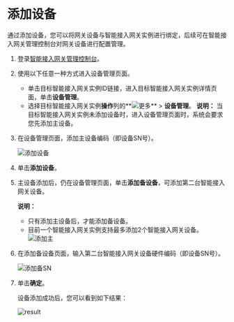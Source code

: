 # 添加设备

通过添加设备，您可以将网关设备与智能接入网关实例进行绑定，后续可在智能接入网关管理控制台对网关设备进行配置管理。

1.  登录[智能接入网关管理控制台](https://smartag.console.aliyun.com)。

2.  使用以下任意一种方式进入设备管理页面。

    -   单击目标智能接入网关实例ID链接，进入目标智能接入网关实例详情页面，单击**设备管理**。
    -   选择目标智能接入网关实例**操作**列的**![更多](https://static-aliyun-doc.oss-cn-hangzhou.aliyuncs.com/assets/img/zh-CN/2036803061/p101595.png)** \> **设备管理**。
    **说明：** 当目标智能接入网关实例未添加设备时，进入设备管理页面时，系统会要求您先添加主设备。

3.  在设备管理页面，添加主设备编码（即设备SN号）。

    ![添加设备](https://static-aliyun-doc.oss-cn-hangzhou.aliyuncs.com/assets/img/zh-CN/0925129951/p101760.png)

4.  单击**添加设备**。

5.  主设备添加后，仍在设备管理页面，单击**添加备设备**，可添加第二台智能接入网关设备。

    **说明：**

    -   只有添加主设备后，才能添加备设备。
    -   目前一个智能接入网关实例支持最多添加2个智能接入网关设备。
    ![添加主](https://static-aliyun-doc.oss-cn-hangzhou.aliyuncs.com/assets/img/zh-CN/1870287951/p77625.png)

6.  在添加备设备页面，输入第二台智能接入网关设备硬件编码（即设备SN号）。

    ![添加备SN](https://static-aliyun-doc.oss-cn-hangzhou.aliyuncs.com/assets/img/zh-CN/1870287951/p77619.png)

7.  单击**确定**。

    设备添加成功后，您可以看到如下结果：

    ![result](https://static-aliyun-doc.oss-cn-hangzhou.aliyuncs.com/assets/img/zh-CN/1870287951/p77621.png)


